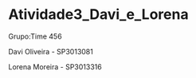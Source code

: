 # Atividade3_Davi_e_Lorena


Grupo:Time 456

Davi Oliveira - SP3013081

Lorena Moreira - SP3013316
 

